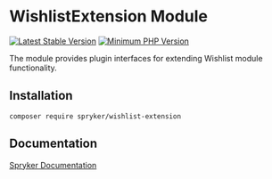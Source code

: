 # WishlistExtension Module
[![Latest Stable Version](https://poser.pugx.org/spryker/wishlist-extension/v/stable.svg)](https://packagist.org/packages/spryker/wishlist-extension)
[![Minimum PHP Version](https://img.shields.io/badge/php-%3E%3D%207.4-8892BF.svg)](https://php.net/)

The module provides plugin interfaces for extending Wishlist module functionality.

## Installation

```
composer require spryker/wishlist-extension
```

## Documentation

[Spryker Documentation](https://docs.spryker.com)
